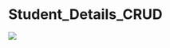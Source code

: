 # Student_Details_CRUD
<img src="![image](https://github.com/user-attachments/assets/da85a031-1348-41e8-b9b5-7ee7f3d50859)"/>
